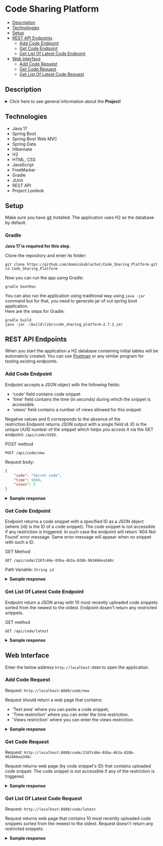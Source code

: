 # Code Sharing Platform
* [Description](#description)
* [Technologies](#technologies)
* [Setup](#setup)
* [REST API Endpoints](#rest-api-endpoints)
    * [Add Code Endpoint](#add-code-endpoint)
    * [Get Code Endpoint](#get-code-endpoint)
    * [Get List Of Latest Code Endpoint](#get-list-of-latest-code-endpoint)
* [Web Interface](#web-interface)
    * [Add Code Request](#add-code-request)
    * [Get Code Request](#get-code-request)
    * [Get List Of Latest Code Request](#get-list-of-latest-code-request)

## Description

<details>
<summary>Click here to see general information about the <b>Project</b>!</summary>

Web application that allows you to share code. WEB interface and REST API has been implemented. The user can add code snippets, specifying the time for which it will be available in the database and the number of its possible views. If one of the above restrictions is met, the code is automatically removed from the databse. The user can also view the added code after entering its UUID or can view the last 10 added code snippets that were not restricted with a limit of the number of views or viewing time.

The idea for project cames from [JetBrains Academy](https://www.jetbrains.com/academy/) Java Beckend Developer track.
</details>

## Technologies

<ul>
  <li>Java 17</li>
  <li>Spring Boot</li>
  <li>Spring Boot Web MVC</li>
  <li>Spring Data</li>
  <li>Hibernate</li>
  <li>H2</li>
  <li>HTML, CSS</li>
  <li>JavaScript</li>
  <li>FreeMarker</li>
  <li>Gradle</li>
  <li>JUnit</li>
  <li>REST API</li>
  <li>Project Lombok</li>
</ul>

## Setup

Make sure you have [git](https://git-scm.com/) installed. The application uses H2 as the database by default.

### Gradle

<b>Java 17 is required for this step.</b>

Clone the repository and enter its folder:

```
git clone https://github.com/dominikablachut/Code_Sharing_Platform.git
cd Code_Sharing_Platform
```

Now you can run the app using Gradle:

```
gradle bootRun
```

You can also run the application using traditional way using ```java -jar``` command but for that, you need to generate jar of out spring boot application.  
Here are the steps for Gradle:

```
gradle build
java -jar .\build\libs\code_sharing_platform-2.7.2.jar
```

## REST API Endpoints

When you start the application a H2 database containing initial tables will be automaticly created. You can use [Postman](https://www.postman.com) or any similar 
program for testing existing endpoints.

### Add Code Endpoint

Endpoint accepts a JSON object with the following fields:
- 'code' field contains code snippet
- 'time' field contains the time (in seconds) during which the snippet is accessible.
- 'views' field contains a number of views allowed for this snippet.

Negative values and 0 corresponds to the absence of the restriction.Endpoint returns JSON output with a single field id. ID is the unique UUID number of the snippet which helps you access it via the GET  endpoint: ```/api/code/UUID```.

POST method

```POST /api/code/new```

Request body:
```json
{
    "code": "Secret code",
    "time": 5000,
    "views": 5
}
```

<details>
<summary><b>Sample response</b></summary>
<p>
  
```json 
{ 
   "id" : "2187c46e-03ba-4b3a-828b-963466ea348c" 
}
```
 
</p>
</details>

### Get Code Endpoint

Endpoint returns a code snippet with a specified ID as a JSON object (where {id} is the ID of a code snippet). The code snippet is not accessible if any restriction is triggered. In such case the endpoint will return '404 Not Found' error message. Same error message will appear when no snippet with such a ID.

GET Method

```GET /api/code/2187c46e-03ba-4b3a-828b-963466ea348c```

Path Variable:
```String id```

<details>
<summary><b>Sample response</b></summary>
<p>

```json 
{
    "code": "Secret code",
    "date": "2020/05/05 12:01:45",
    "time": 4995,
    "views": 4
}
```

</p>
</details>

### Get List Of Latest Code Endpoint

Endpoint return a JSON array with 10 most recently uploaded code snippets sorted from the newest to the oldest. Endpoint dosen't return any restricted snippets.

GET method

```GET /api/code/latest```

<details>
<summary><b>Sample response</b></summary>
<p>

```json 
[
    {
        "code": "public static void ...",
        "date": "2020/05/05 12:00:43",
        "time": 0,
        "views": 0
    },
    {
        "code": "class Code { ...",
        "date": "2020/05/05 11:59:12",
        "time": 0,
        "views": 0
    }
]
```

</p>
</details>

## Web Interface

Enter the below address ```http://localhost:8889``` to open the application.

### Add Code Request

Request:
```http://localhost:8889/code/new```

Request should return a web page that contains:
 - 'Text area' where you can paste a code snippet;
 - 'Time restriction' where you can enter the time restriction.
 - 'Views restriction' where you can enter the views restriction.

<details>
<summary><b>Sample response</b></summary>
   
![GetCodeNew](https://user-images.githubusercontent.com/98345304/189479667-bc354633-000c-4e1f-b88c-b3c81e653d6f.jpg)
   
</details>

### Get Code Request

Request:
```http://localhost:8889/code/2187c46e-03ba-4b3a-828b-963466ea348c```

Request returns web page (by code snippet's ID) that contains uploaded code snippet. The code snippet is not accessible if any of the restriction is triggered.

<details>
<summary><b>Sample response</b></summary>

![GetCode](https://user-images.githubusercontent.com/98345304/189479478-cc8e8990-62fa-4938-8d68-96167edf488f.jpg)

</details>

### Get List Of Latest Code Request

 Request:
```http://localhost:8889/code/latest```

Request returns web page that contains 10 most recently uploaded code snippets sorted from the newest to the oldest. Request doesn't return any restricted snippets.
 
<details>
<summary><b>Sample response</b></summary>
   
![GetCodeLatest](https://user-images.githubusercontent.com/98345304/189479642-0e93574d-e823-4cf1-9fa9-57c47a370fa6.jpg)
   
</details>

 

